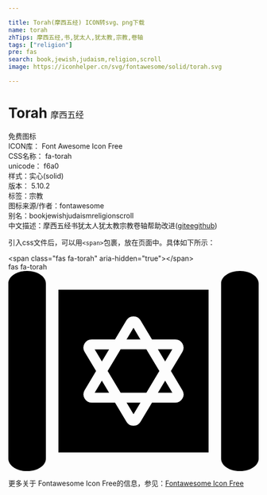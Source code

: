 ```yaml
---

title: Torah(摩西五经) ICON转svg、png下载
name: torah
zhTips: 摩西五经,书,犹太人,犹太教,宗教,卷轴
tags: ["religion"]
pre: fas
search: book,jewish,judaism,religion,scroll
image: https://iconhelper.cn/svg/fontawesome/solid/torah.svg

---
```


# Torah  <small style="font-size: 60%;font-weight: 100">摩西五经</small>


<div class="detail-page">
<p>
<span><span class="badge-success badge">免费图标</span> </span>
<br/>
<span>
ICON库：
<span class="badge-secondary badge">Font Awesome Icon Free</span> 
</span>
<br/>
<span>
CSS名称：
<span class="badge-secondary badge">fa-torah</span> 
</span>
<br/>
<span>
unicode：
<span class="badge-secondary badge">f6a0</span> 
<copy-btn content='f6a0' btn-title=""></copy-btn>
<copy-btn :content='String.fromCodePoint(parseInt("f6a0", 16))' btn-title="复制U"></copy-btn>
</span><br/><span>样式：<span class="badge-light badge">实心(solid)</span></span>
<br/>
<span>
版本：
<span class="badge-secondary badge">5.10.2</span> 
</span><br/><span>标签：<span class="badge-light badge"><router-link to="/tags/religion.html">宗教</router-link></span></span>
<br/>
<span>图标来源/作者：<span class="badge-light badge">fontawesome</span></span> 
<br/>
<span>别名：<span class="badge-light badge">book</span><span class="badge-light badge">jewish</span><span class="badge-light badge">judaism</span><span class="badge-light badge">religion</span><span class="badge-light badge">scroll</span></span><br/><span class="zh-detail">中文描述：<span class="badge-primary badge">摩西五经</span><span class="badge-primary badge">书</span><span class="badge-primary badge">犹太人</span><span class="badge-primary badge">犹太教</span><span class="badge-primary badge">宗教</span><span class="badge-primary badge">卷轴</span><span class="help-link"><span>帮助改进</span>(<a href="https://gitee.com/liuwave/icon-helper/edit/master/json/fontawesome/solid/torah.json" target="_blank" rel="noopener noreferrer">gitee</a><a href="https://github.com/liuwave/icon-helper/edit/master/json/fontawesome/solid/torah.json" target="_blank" rel="noopener noreferrer">github</a></span>)</span><br/>
</p>
</div>
<div class="alert alert-dark">
  <i class="fas fa-torah fa-xs"></i>
  <i class="fas fa-torah fa-sm"></i>
  <i class="fas fa-torah fa-lg"></i>
  <i class="fas fa-torah fa-2x"></i>
  <i class="fas fa-torah fa-3x"></i>
  <i class="fas fa-torah fa-5x"></i>
  <i class="fas fa-torah fa-7x"></i>
</div>
<div>
  <p>引入css文件后，可以用<code>&lt;span&gt;</code>包裹，放在页面中。具体如下所示：    
  </p>
  <div class="alert alert-primary" style="font-size: 14px">
    &lt;span class="fas fa-torah" aria-hidden="true"&gt;&lt;/span&gt;
    <copy-btn content='<span class="fas fa-torah" aria-hidden="true"></span>'></copy-btn>
  </div>
  <div class="alert alert-secondary">
    <i class="fas fa-torah"
    style="font-size: 24px"
    aria-hidden="true"></i> fas fa-torah
    <copy-btn content="fas fa-torah" btn-title="复制图标名称"></copy-btn>
  </div>
</div>
<div id="svg" class="svg-wrap">
<svg xmlns="http://www.w3.org/2000/svg" viewBox="0 0 640 512"><path d="M320.05 366.48l17.72-29.64h-35.46zm99.21-166H382.4l18.46 30.82zM48 0C21.49 0 0 14.33 0 32v448c0 17.67 21.49 32 48 32s48-14.33 48-32V32C96 14.33 74.51 0 48 0zm172.74 311.5h36.85l-18.46-30.82zm161.71 0h36.86l-18.45-30.8zM128 464h384V48H128zm66.77-278.13a21.22 21.22 0 0 1 18.48-10.71h59.45l29.13-48.71a21.13 21.13 0 0 1 18.22-10.37A20.76 20.76 0 0 1 338 126.29l29.25 48.86h59.52a21.12 21.12 0 0 1 18.1 32L415.63 256 445 305a20.69 20.69 0 0 1 .24 21.12 21.25 21.25 0 0 1-18.48 10.72h-59.47l-29.13 48.7a21.13 21.13 0 0 1-18.16 10.4 20.79 20.79 0 0 1-18-10.22l-29.25-48.88h-59.5a21.11 21.11 0 0 1-18.1-32L224.36 256 195 207a20.7 20.7 0 0 1-.23-21.13zM592 0c-26.51 0-48 14.33-48 32v448c0 17.67 21.49 32 48 32s48-14.33 48-32V32c0-17.67-21.49-32-48-32zM320 145.53l-17.78 29.62h35.46zm-62.45 55h-36.81l18.44 30.8zm29.58 111h65.79L386.09 256l-33.23-55.52h-65.79L253.9 256z"/></svg>
</div>
<detail full-name='fa-torah'></detail>

<Vssue title="关于“Torah”的评论" />
    
<div><p>更多关于  Fontawesome Icon Free的信息，参见：<a target="_blank" href="https://iconhelper.cn/fontawesome.html">Fontawesome Icon Free</a>
</p></div>
